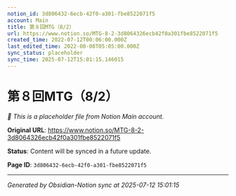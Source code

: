 ```yaml
---
notion_id: 3d806432-6ecb-42f0-a301-fbe8522071f5
account: Main
title: 第８回MTG（8/2）
url: https://www.notion.so/MTG-8-2-3d8064326ecb42f0a301fbe8522071f5
created_time: 2022-07-12T00:06:00.000Z
last_edited_time: 2022-08-08T05:05:00.000Z
sync_status: placeholder
sync_time: 2025-07-12T15:01:15.146015
---
```


# 第８回MTG（8/2）

*🔄 This is a placeholder file from Notion Main account.*

**Original URL**: https://www.notion.so/MTG-8-2-3d8064326ecb42f0a301fbe8522071f5

**Status**: Content will be synced in a future update.

**Page ID**: `3d806432-6ecb-42f0-a301-fbe8522071f5`

---

*Generated by Obsidian-Notion sync at 2025-07-12 15:01:15*
